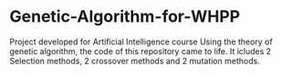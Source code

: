 # Genetic-Algorithm-for-WHPP
Project developed for Artificial Intelligence course
Using the theory of genetic algorithm, the code of this repository came to life. It icludes 2 Selection methods, 2 crossover methods and 2 mutation methods.
